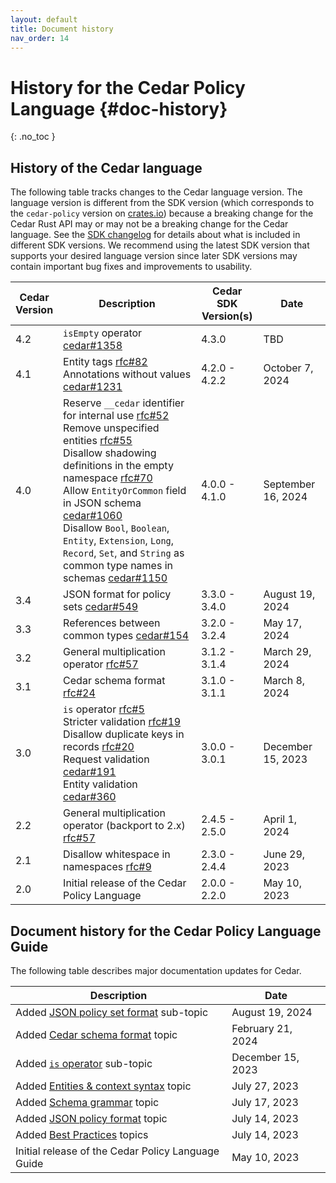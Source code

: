 ```yaml
---
layout: default
title: Document history
nav_order: 14
---
```


# History for the Cedar Policy Language {#doc-history}
{: .no_toc }

## History of the Cedar language

The following table tracks changes to the Cedar language version. The language version is different from the SDK version (which corresponds to the `cedar-policy` version on [crates.io](https://crates.io/crates/cedar-policy)) because a breaking change for the Cedar Rust API may or may not be a breaking change for the Cedar language. See the [SDK changelog](https://github.com/cedar-policy/cedar/blob/main/cedar-policy/CHANGELOG.md) for details about what is included in different SDK versions. We recommend using the latest SDK version that supports your desired language version since later SDK versions may contain important bug fixes and improvements to usability.

| Cedar<br/>Version | Description | Cedar SDK<br/>Version(s) | Date |
| --- | --- | --- | --- |
| 4.2 | `isEmpty` operator [cedar#1358](https://github.com/cedar-policy/cedar/pull/1358) | 4.3.0 | TBD
| 4.1 | Entity tags [rfc#82](https://github.com/cedar-policy/rfcs/blob/main/text/0082-entity-tags.md)<br/>Annotations without values [cedar#1231](https://github.com/cedar-policy/cedar/pull/1231) | 4.2.0 - 4.2.2 | October 7, 2024
| 4.0 | Reserve `__cedar` identifier for internal use [rfc#52](https://github.com/cedar-policy/rfcs/blob/main/text/0052-reserved-namespaces.md)<br/>Remove unspecified entities [rfc#55](https://github.com/cedar-policy/rfcs/blob/main/text/0055-remove-unspecified.md)<br/>Disallow shadowing definitions in the empty namespace [rfc#70](https://github.com/cedar-policy/rfcs/blob/main/text/0070-disallow-empty-namespace-shadowing.md)<br/>Allow `EntityOrCommon` field in JSON schema [cedar#1060](https://github.com/cedar-policy/cedar/pull/1060)<br/>Disallow `Bool`, `Boolean`, `Entity`, `Extension`, `Long`, `Record`, `Set`, and `String` as common type names in schemas [cedar#1150](https://github.com/cedar-policy/cedar/pull/1150) | 4.0.0 - 4.1.0 | September 16, 2024 |
| 3.4 | JSON format for policy sets [cedar#549](https://github.com/cedar-policy/cedar/issues/549) | 3.3.0 - 3.4.0 | August 19, 2024 |
| 3.3 | References between common types [cedar#154](https://github.com/cedar-policy/cedar/issues/154) | 3.2.0 - 3.2.4 | May 17, 2024 |
| 3.2 | General multiplication operator [rfc#57](https://github.com/cedar-policy/rfcs/blob/main/text/0057-general-multiplication.md) | 3.1.2 - 3.1.4 | March 29, 2024 |
| 3.1 | Cedar schema format [rfc#24](https://github.com/cedar-policy/rfcs/blob/main/text/0024-schema-syntax.md) | 3.1.0 - 3.1.1 | March 8, 2024 |
| 3.0 | `is` operator [rfc#5](https://github.com/cedar-policy/rfcs/blob/main/text/0005-is-operator.md)<br/>Stricter validation [rfc#19](https://github.com/cedar-policy/rfcs/blob/main/text/0019-stricter-validation.md)<br/>Disallow duplicate keys in records [rfc#20](https://github.com/cedar-policy/rfcs/blob/main/text/0020-unique-record-keys.md)<br/>Request validation [cedar#191](https://github.com/cedar-policy/cedar/issues/191)<br/>Entity validation [cedar#360](https://github.com/cedar-policy/cedar/pull/360) | 3.0.0 - 3.0.1 | December 15, 2023 |
| 2.2 | General multiplication operator (backport to 2.x) [rfc#57](https://github.com/cedar-policy/rfcs/blob/main/text/0057-general-multiplication.md) | 2.4.5 - 2.5.0 | April 1, 2024 |
| 2.1 | Disallow whitespace in namespaces [rfc#9](https://github.com/cedar-policy/rfcs/blob/main/text/0009-disallow-whitespace-in-entityuid.md) | 2.3.0 - 2.4.4 | June 29, 2023 |
| 2.0 | Initial release of the Cedar Policy Language | 2.0.0 - 2.2.0 | May 10, 2023 |

## Document history for the Cedar Policy Language Guide
The following table describes major documentation updates for Cedar.

| Description | Date |
| --- | --- |
| Added [JSON policy set format](../policies/json-format.html#policy-set-format) sub-topic | August 19, 2024 |
| Added [Cedar schema format](../schema/human-readable-schema.html) topic | February 21, 2024 |
| Added [`is` operator](../policies/syntax-operators.html#operator-is) sub-topic | December 15, 2023 |
| Added [Entities & context syntax](../auth/entities-syntax.html) topic | July 27, 2023 |
| Added [Schema grammar](../schema/schema-grammar.html) topic | July 17, 2023 |
| Added [JSON policy format](../policies/json-format.html) topic | July 14, 2023 |
| Added [Best Practices](../overview/best-practices.html) topics | July 14, 2023 |
| Initial release of the Cedar Policy Language Guide | May 10, 2023 |
